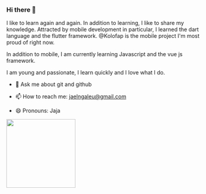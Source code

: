 ### Hi there 👋

I like to learn again and again. In addition to learning, I like to share my knowledge. Attracted by mobile development in particular, I learned the dart language and the flutter framework. @Kolofap is the mobile project I'm most proud of right now.

In addition to mobile, I am currently learning Javascript and the vue js framework.

I am young and passionate, I learn quickly and I love what I do.

- 💬 Ask me about git and github

- 📫 How to reach me: jaelngaleu@gmail.com

- 😄 Pronouns: Jaja

<!-- ![visitors](https://visitor-badge.glitch.me/badge?page_id=${jael-dev}.${your.repo.id}) -->

<img height="180em" src="https://github-readme-stats.vercel.app/apijael-devGapur&show_icons=true&hide_border=true&&count_private=true&include_all_commits=true" />
